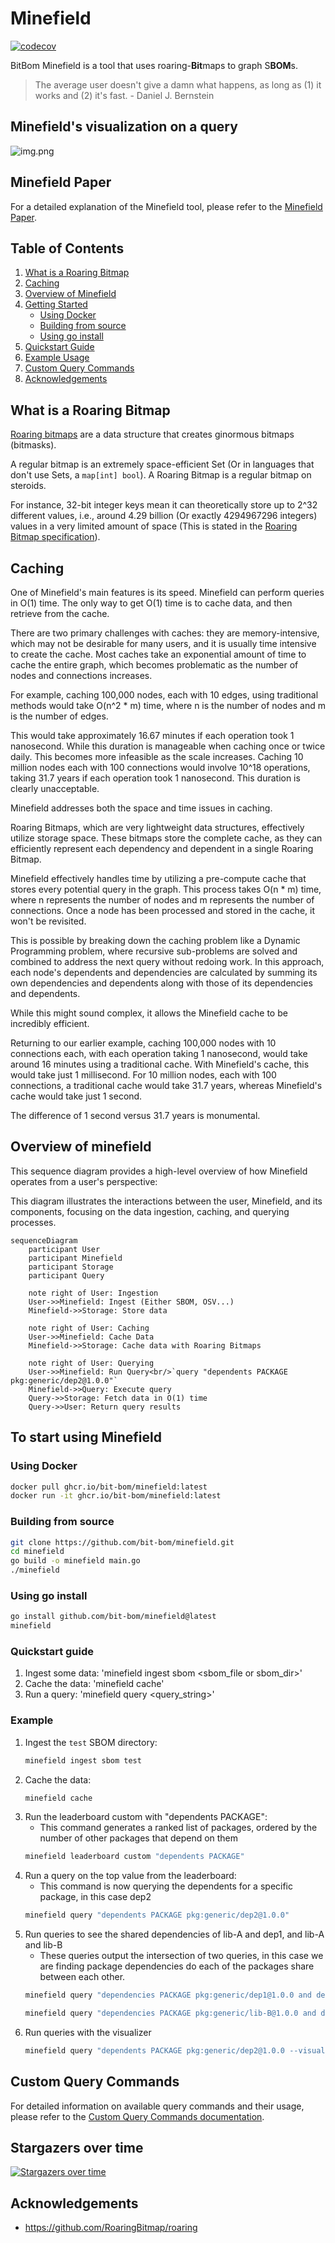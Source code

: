 # Minefield

[![codecov](https://codecov.io/gh/bitbomdev/minefield/graph/badge.svg?token=HPRMZFGXE9)](https://codecov.io/gh/bitbomdev/minefield)

BitBom Minefield is a tool that uses roaring-**Bit**maps to graph S**BOM**s.

> The average user doesn't give a damn what happens, as long as (1) it works and (2) it's fast. - Daniel J. Bernstein

## Minefield's visualization on a query
![img.png](img.png)
## Minefield Paper

For a detailed explanation of the Minefield tool, please refer to the [Minefield Paper](docs/bitbom.pdf).

## Table of Contents

1. [What is a Roaring Bitmap](#what-is-a-roaring-bitmap)
2. [Caching](#caching)
3. [Overview of Minefield](#overview-of-minefield)
4. [Getting Started](#to-start-using-minefield)
   - [Using Docker](#using-docker)
   - [Building from source](#building-from-source)
   - [Using go install](#using-go-install)
5. [Quickstart Guide](#quickstart-guide)
6. [Example Usage](#example)
7. [Custom Query Commands](#custom-query-commands)
8. [Acknowledgements](#acknowledgements)

## What is a Roaring Bitmap

[Roaring bitmaps](https://github.com/RoaringBitmap/roaring) are a data structure that creates ginormous bitmaps (bitmasks).

A regular bitmap is an extremely space-efficient Set (Or in languages that don't use Sets, a `map[int] bool`). A Roaring Bitmap is a regular bitmap on steroids.

For instance, 32-bit integer keys mean it can theoretically store up to 2^32 different values, i.e., around 4.29 billion (Or exactly 4294967296 integers) values in a very limited amount of space (This is stated in the [Roaring Bitmap specification](https://github.com/RoaringBitmap/RoaringFormatSpec?tab=readme-ov-file#standard-32-bit-roaring-bitmap)).

## Caching

One of Minefield's main features is its speed. Minefield can perform queries in O(1) time. The only way to get O(1) time is to cache data, and then retrieve from the cache.

There are two primary challenges with caches: they are memory-intensive, which may not be desirable for many users, and it is usually time intensive to create the cache. Most caches take an exponential amount of time to cache the entire graph, which becomes problematic as the number of nodes and connections increases.

For example, caching 100,000 nodes, each with 10 edges, using traditional methods would take O(n^2 * m) time, where n is the number of nodes and m is the number of edges.

This would take approximately 16.67 minutes if each operation took 1 nanosecond. While this duration is manageable when caching once or twice daily. This becomes more infeasible as the scale increases. Caching 10 million nodes each with 100 connections would involve 10^18 operations, taking 31.7 years if each operation took 1 nanosecond. This duration is clearly unacceptable.

Minefield addresses both the space and time issues in caching.

Roaring Bitmaps, which are very lightweight data structures, effectively utilize storage space. These bitmaps store the complete cache, as they can efficiently represent each dependency and dependent in a single Roaring Bitmap.

Minefield effectively handles time by utilizing a pre-compute cache that stores every potential query in the graph. This process takes O(n * m) time, where n represents the number of nodes and m represents the number of connections. Once a node has been processed and stored in the cache, it won't be revisited.

This is possible by breaking down the caching problem like a Dynamic Programming problem, where recursive sub-problems are solved and combined to address the next query without redoing work. In this approach, each node's dependents and dependencies are calculated by summing its own dependencies and dependents along with those of its dependencies and dependents.

While this might sound complex, it allows the Minefield cache to be incredibly efficient.

Returning to our earlier example, caching 100,000 nodes with 10 connections each, with each operation taking 1 nanosecond, would take around 16 minutes using a traditional cache. With Minefield's cache, this would take just 1 millisecond. For 10 million nodes, each with 100 connections, a traditional cache would take 31.7 years, whereas Minefield's cache would take just 1 second.

The difference of 1 second versus 31.7 years is monumental.

## Overview of minefield 

This sequence diagram provides a high-level overview of how Minefield operates from a user's perspective:

This diagram illustrates the interactions between the user, Minefield, and its components, focusing on the data ingestion, caching, and querying processes.

```mermaid
sequenceDiagram
    participant User
    participant Minefield 
    participant Storage
    participant Query
    
    note right of User: Ingestion
    User->>Minefield: Ingest (Either SBOM, OSV...)
    Minefield->>Storage: Store data
    
    note right of User: Caching
    User->>Minefield: Cache Data
    Minefield->>Storage: Cache data with Roaring Bitmaps
    
    note right of User: Querying
    User->>Minefield: Run Query<br/>`query "dependents PACKAGE pkg:generic/dep2@1.0.0"`
    Minefield->>Query: Execute query
    Query->>Storage: Fetch data in O(1) time
    Query->>User: Return query results
```

## To start using Minefield

### Using Docker

```sh
docker pull ghcr.io/bit-bom/minefield:latest
docker run -it ghcr.io/bit-bom/minefield:latest
```

### Building from source

```sh
git clone https://github.com/bit-bom/minefield.git
cd minefield
go build -o minefield main.go
./minefield
```

### Using go install

```sh
go install github.com/bit-bom/minefield@latest
minefield
```

### Quickstart guide

1. Ingest some data: 'minefield ingest sbom <sbom_file or sbom_dir>'  
2. Cache the data: 'minefield cache'
3. Run a query: 'minefield query <query_string>'

### Example

1. Ingest the `test` SBOM directory:
    ```sh
    minefield ingest sbom test
    ```
2. Cache the data:
    ```sh
    minefield cache
    ```
3. Run the leaderboard custom with "dependents PACKAGE":
    - This command generates a ranked list of packages, ordered by the number of other packages that depend on them
    ```sh
    minefield leaderboard custom "dependents PACKAGE"
    ```
4. Run a query on the top value from the leaderboard:
    - This command is now querying the dependents for a specific package, in this case dep2
    ```sh
    minefield query "dependents PACKAGE pkg:generic/dep2@1.0.0" 
    ```
5. Run queries to see the shared dependencies of lib-A and dep1, and lib-A and lib-B
    - These queries output the intersection of two queries, in this case we are finding package dependencies do each of the packages share between each other.
    ```sh
    minefield query "dependencies PACKAGE pkg:generic/dep1@1.0.0 and dependencies PACKAGE pkg:generic/lib-A@1.0.0" 
    ```
    ```sh
    minefield query "dependencies PACKAGE pkg:generic/lib-B@1.0.0 and dependencies PACKAGE pkg:generic/lib-A@1.0.0" 
    ```
6. Run queries with the visualizer
     ```sh
    minefield query "dependents PACKAGE pkg:generic/dep2@1.0.0 --visualize" 
    ```
## Custom Query Commands

For detailed information on available query commands and their usage, please refer to the [Custom Query Commands documentation](docs/customQueryCommands.md).

## Stargazers over time
[![Stargazers over time](https://starchart.cc/bitbomdev/minefield.svg?variant=adaptive)](https://starchart.cc/bitbomdev/minefield)

## Acknowledgements

- https://github.com/RoaringBitmap/roaring
